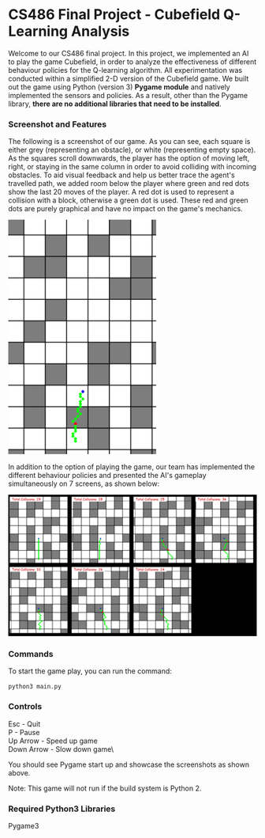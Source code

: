 # CS486 Final Project - Cubefield Q-Learning Analysis

Welcome to our CS486 final project. In this project, we implemented an AI to play the game Cubefield, in order to analyze the effectiveness of different behaviour policies for the Q-learning algorithm. All experimentation was conducted within a simplified 2-D version of the Cubefield game. We built out the game using Python (version 3) **Pygame module** and natively implemented the sensors and policies. As a result, other than the Pygame library, **there are no additional libraries that need to be installed**.    

### Screenshot and Features

The following is a screenshot of our game. As you can see, each square is either grey (representing an obstacle), or white (representing empty space). As the squares scroll downwards, the player has the option of moving left, right, or staying in the same column in order to avoid colliding with incoming obstacles. To aid visual feedback and help us better trace the agent's travelled path, we added room below the player where green and red dots show the last 20 moves of the player. A red dot is used to represent a collision with a block, otherwise a green dot is used. These red and green dots are purely graphical and have no impact on the game's mechanics. 

<img src="/cubefield-screenshot.png" width = "300">

In addition to the option of playing the game, our team has implemented the different behaviour policies and presented the AI's gameplay simultaneously on 7 screens, as shown below:

<img src="/seven-agents-cubefield.png">

### Commands

To start the game play, you can run the command:

```
python3 main.py
```

### Controls

Esc - Quit\
P - Pause\
Up Arrow - Speed up game\
Down Arrow - Slow down game\

You should see Pygame start up and showcase the screenshots as shown above.

Note: This game will not run if the build system is Python 2. 

### Required Python3 Libraries

Pygame3

